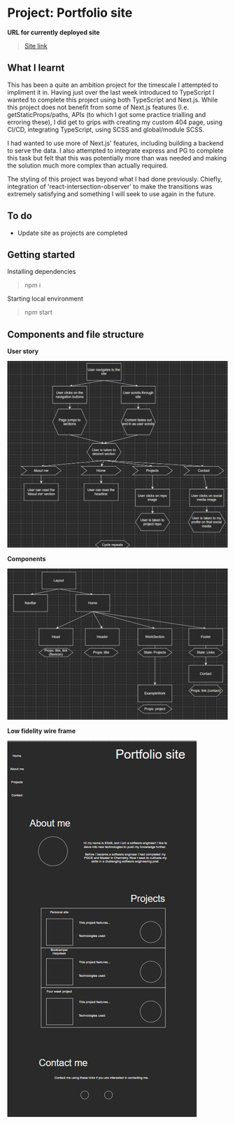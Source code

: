# Project: Portfolio site

**URL for currently deployed site**

> [Site link](https://esportfoliosite.netlify.app/)


## What I learnt
This has been a quite an ambition project for the timescale I attempted to impliment it in. Having just over the last week introduced to TypeScript I wanted to complete this project using both TypeScript and Next.js. While this project does not benefit from some of Next.js features (I.e. getStaticProps/paths, APIs (to which I got some practice trialling and erroring these),  I did get to grips with creating my custom 404 page, using CI/CD, integrating TypeScript, using SCSS and global/module SCSS.

I had wanted to use more of Next.js' features, including building a backend to serve the data. I also attempted to integrate express and PG to complete this task but felt that this was potentially more than was needed and making the solution much more complex than actually required. 

The styling of this project was beyond what I had done previously. Chiefly, integration of 'react-intersection-observer' to make the transitions was extremely satisfying and something I will seek to use again in the future. 


## To do
- Update site as projects are completed



## Getting started

Installing dependencies

> npm i

Starting local environment

> npm start

## Components and file structure

**User story**

![Props and state diagram](./planning/images/userStory.jpg)

**Components**

![Props and state diagram](./planning/images/componentsStateAndFlow.jpg)

**Low fidelity wire frame**

![Props and state diagram](./planning/images/InitialLowWireframe.jpg)

